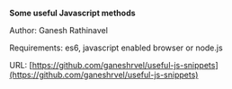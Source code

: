 **Some useful Javascript methods**

Author: Ganesh Rathinavel

Requirements: es6, javascript enabled browser or node.js

URL: [https://github.com/ganeshrvel/useful-js-snippets](https://github.com/ganeshrvel/useful-js-snippets)